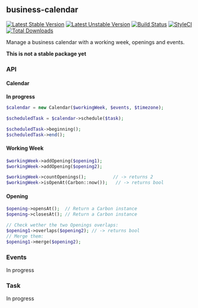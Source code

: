 ## business-calendar
[![Latest Stable Version](https://poser.pugx.org/krzystof/business-calendar/v/stable)](https://packagist.org/packages/krzystof/business-calendar)
[![Latest Unstable Version](https://poser.pugx.org/krzystof/business-calendar/v/unstable)](https://packagist.org/packages/krzystof/business-calendar)
[![Build Status](https://travis-ci.org/krzystof/business-calendar.svg)](https://travis-ci.org/krzystof/business-calendar)
[![StyleCI](https://styleci.io/repos/45024706/shield)](https://styleci.io/repos/45024706)
[![Total Downloads](https://poser.pugx.org/krzystof/business-calendar/downloads)](https://packagist.org/packages/krzystof/business-calendar)

Manage a business calendar with a working week, openings and events.

**This is not a stable package yet**

### API

#### Calendar
**In progress**

```php
$calendar = new Calendar($workingWeek, $events, $timezone);

$scheduledTask = $calendar->schedule($task);

$scheduledTask->beginning();
$scheduledTask->end();

```

#### Working Week
```php
$workingWeek->addOpening($opening1);
$workingWeek->addOpening($opening2);

$workingWeek->countOpenings();          // -> returns 2
$workingWeek->isOpenAt(Carbon::now());   // -> returns bool
```
<!-- r using a parser included: **This is currently in development**
```php
$workingWeek->addOpenings(FrenchOpeningParser::parse('le lundi de 8h a 18h'));
$workingWeek->addOpenings(EnglishOpeningParser::parse('from Monday to Friday, 9 to 5'));
```
The parsers returns an OpeningCollection, which can also be used when creating a new workingWeek:
```php
$ww = new Wor kingWeek(FrenchOpeningParser::parse('lun mar mer 7-16'));-->

#### Opening
```php
$opening->opensAt();  // Return a Carbon instance
$opening->closesAt(); // Return a Carbon instance

// Check wether the two Openings overlaps:
$opening1->overlaps($opening2); // -> returns bool
// Merge them:
$opening1->merge($opening2);
```

### Events
In progress

### Task
In progress
